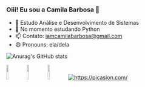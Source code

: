 ### Oiii! Eu sou a Camila Barbosa 👋

- 🔭 Estudo Análise e Desenvolvimento de Sistemas
- 🌱 No momento estudando Python 
- 📫 Contato: iamcamilabarbosa@gmail.com
- 😄 Pronouns: ela/dela 


![Anurag's GitHub stats](https://github-readme-stats.vercel.app/api?username=camibarbosa&show_icons=true&theme=radical)

<img width="10%" src="https://cdn.jsdelivr.net/gh/devicons/devicon/icons/python/python-original-wordmark.svg" />
<img width="10%" src="https://cdn.jsdelivr.net/gh/devicons/devicon/icons/css3/css3-original-wordmark.svg" />
<img width="10%" src="https://cdn.jsdelivr.net/gh/devicons/devicon/icons/html5/html5-original-wordmark.svg" />
<a href="https://picasion.com/"><img src="https://i.picasion.com/pic91/c0f00b773b727e8ac896fbfb7153b181.gif"  border="0" alt="https://picasion.com/" 
